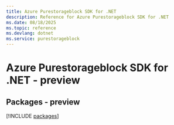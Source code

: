 ```yaml
---
title: Azure Purestorageblock SDK for .NET
description: Reference for Azure Purestorageblock SDK for .NET
ms.date: 08/18/2025
ms.topic: reference
ms.devlang: dotnet
ms.service: purestorageblock
---
```

# Azure Purestorageblock SDK for .NET - preview
## Packages - preview
[!INCLUDE [packages](purestorageblock-index.md)]